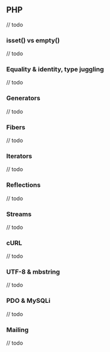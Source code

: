## PHP

// todo

### isset() vs empty()

// todo

### Equality & identity, type juggling

// todo

### Generators

// todo

### Fibers

// todo

### Iterators

// todo

### Reflections

// todo

### Streams

// todo

### cURL

// todo

### UTF-8 & mbstring

// todo

### PDO & MySQLi

// todo

### Mailing

// todo